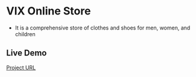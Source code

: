 # VIX Online Store
- It is a comprehensive store of clothes and shoes for men, women, and children

## Live Demo
[Project URL](https://elged194.github.io/VIX-Online-Store/)
